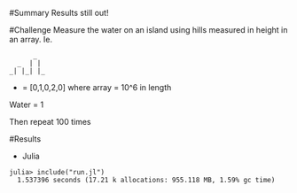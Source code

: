 #Summary
Results still out!

#Challenge
Measure the water on an island using hills measured in height in an array.
Ie.
```
      _
  _  | |
_| |_| |_
```
* = [0,1,0,2,0] where array = 10^6 in length

Water = 1

Then repeat 100 times

#Results

* Julia
```
julia> include("run.jl")
  1.537396 seconds (17.21 k allocations: 955.118 MB, 1.59% gc time)
```
